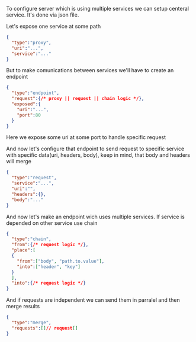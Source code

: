 To configure server which is using multiple services we can setup centeral service. It's done via json file.

Let's expose one service at some path
``` json
{
  "type":"proxy",
  "uri":"...",
  "service":"..."
}
```

But to make comunications between services we'll have to create an endpoint
``` json
{
  "type":"endpoint",
  "request":{/* proxy || request || chain logic */},
  "exposed":{
    "uri":"...",
    "port":80
  }
}
```
Here we expose some uri at some port to handle specific request

And now let's configure that endpoint to send request to specific service with specific data(uri, headers, body), keep in mind, that body and headers will merge
``` json
{
  "type":"request",
  "service":"...",
  "uri":"",
  "headers":{},
  "body":"..."
}
```

And now let's make an endpoint wich uses multiple services.
If service is depended on other service use chain
``` json
{
  "type":"chain",
  "from":{/* request logic */},
  "place":[
  {
    "from":["body", "path.to.value"],
    "into":["header", "key"]
  }
  ],
  "into":{/* request logic */}
}
```
And if requests are independent we can send them in parralel and then merge results
``` json
{
  "type":"merge",
  "requests":[]// request[]
}
```